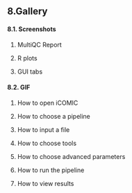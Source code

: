 ## 8.Gallery

#### 8.1. Screenshots

1. MultiQC Report

2. R plots

3. GUI tabs

#### 8.2. GIF

1. How to open iCOMIC

2. How to choose a pipeline

3. How to input a file

4. How to choose tools

5. How to choose advanced parameters

6. How to run the pipeline

7. How to view results
